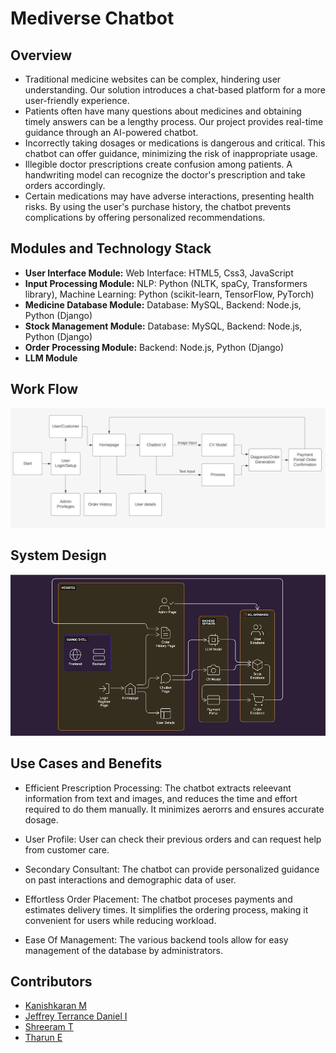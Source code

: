 # Mediverse Chatbot

## Overview

- Traditional medicine websites can be complex, hindering user understanding. Our solution introduces a chat-based platform for a more user-friendly experience.
- Patients often have many questions about medicines and obtaining timely answers can be a lengthy process. Our project provides real-time guidance through an AI-powered chatbot.
- Incorrectly taking dosages or medications is dangerous and critical. This chatbot can offer guidance, minimizing the risk of inappropriate usage.
- Illegible doctor prescriptions create confusion among patients. A handwriting model can recognize the doctor's prescription and take orders accordingly.
- Certain medications may have adverse interactions, presenting health risks. By using the user's purchase history, the chatbot prevents complications by offering personalized recommendations.


## Modules and Technology Stack

- **User Interface Module:** Web Interface: HTML5, Css3, JavaScript
- **Input Processing Module:** NLP: Python  (NLTK, spaCy, Transformers library), Machine Learning: Python (scikit-learn, TensorFlow, PyTorch)
- **Medicine Database Module:** Database: MySQL, Backend: Node.js, Python (Django)
- **Stock Management Module:** Database: MySQL, Backend: Node.js, Python (Django)
- **Order Processing Module:** Backend: Node.js, Python (Django)
- **LLM Module**

## Work Flow
![WorkFlow](Work_Flow.png)

## System Design
![SystemDesign](System_Design.png)

## Use Cases and Benefits

- Efficient Prescription Processing:
The chatbot extracts releevant information from text and images, and reduces the time and effort required to do them manually. It minimizes aerorrs and ensures accurate dosage.

- User Profile:
User can check their previous orders and can request help from customer care.

- Secondary Consultant:
The chatbot can provide personalized guidance on past interactions and demographic data of user.

- Effortless Order Placement:
 The chatbot proceses payments and estimates delivery times. It simplifies the ordering process, making it convenient for users while reducing workload.

- Ease Of Management:
The various backend tools allow for easy management of the database by administrators.

## Contributors
- [Kanishkaran M](https://www.github.com/kanishkaran)
- [Jeffrey Terrance Daniel I](https://www.github.com/jeffreydaniel)
- [Shreeram T](https://www.github.com/tshreeram)
- [Tharun E](https://www.github.com/tharun52) 

